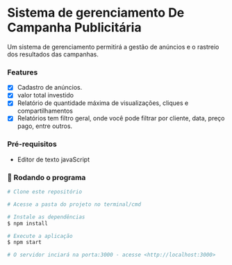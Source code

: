 # Sistema de gerenciamento De Campanha Publicitária
Um sistema de gerenciamento permitirá a gestão de anúncios e o rastreio dos resultados das campanhas.

### Features

- [x] Cadastro de anúncios.
- [x] valor total investido
- [x] Relatório de quantidade máxima de visualizações, cliques e compartilhamentos
- [x] Relatórios tem filtro geral, onde você pode filtrar por cliente, data, preço pago, entre outros.

### Pré-requisitos

- Editor de texto javaScript

### 🎲 Rodando o programa

```bash
# Clone este repositório

# Acesse a pasta do projeto no terminal/cmd

# Instale as dependências
$ npm install

# Execute a aplicação 
$ npm start

# O servidor inciará na porta:3000 - acesse <http://localhost:3000>
```

